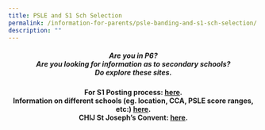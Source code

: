 ```yaml
---
title: PSLE and S1 Sch Selection
permalink: /information-for-parents/psle-banding-and-s1-sch-selection/
description: ""
---
```

<h5 style="text-align: center;"><strong>Are you in P6? <br>Are you looking for information as to secondary schools? <br>Do explore these sites.</strong></h5>
<p style="text-align: center;"><strong>For S1 Posting process: <a href="https://www.moe.gov.sg/secondary" target="_blank" rel="noopener">here</a>.<br /></strong>
	<strong>Information on different schools (eg. location, CCA, PSLE score ranges, etc:) <a href="https://www.moe.gov.sg/schoolfinder?journey=Secondary%20school" target="_blank" rel="noopener">here</a>.<br /></strong>
	<strong>CHIJ St Joseph’s Convent: <a href="https://chijstjosephsconvent.moe.edu.sg/" target="_blank" rel="noopener">here</a>.</strong></p>